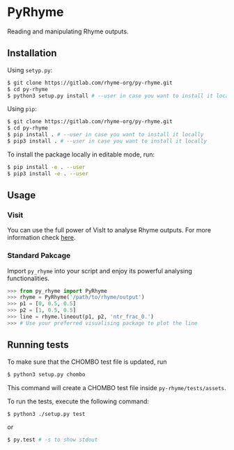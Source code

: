 # PyRhyme

Reading and manipulating Rhyme outputs.


## Installation

Using `setyp.py`:

```bash
$ git clone https://gitlab.com/rhyme-org/py-rhyme.git
$ cd py-rhyme
$ python3 setup.py install # --user in case you want to install it locally
```

Using `pip`:

```bash
$ git clone https://gitlab.com/rhyme-org/py-rhyme.git
$ cd py-rhyme
$ pip install . # --user in case you want to install it locally
$ pip3 install . # --user in case you want to install it locally
```

To install the package locally in editable mode, run:

```bash
$ pip install -e . --user
$ pip3 install -e . --user
```


## Usage

### Visit
You can use the full power of VisIt to analyse Rhyme outputs. For more
information check [here](py_rhyme/visit/README.md).

### Standard Pakcage
Import `py_rhyme` into your script and enjoy its powerful analysing
functionalities.

```python
>>> from py_rhyme import PyRhyme
>>> rhyme = PyRhyme('/path/to/rhyme/output')
>>> p1 = [0, 0.5, 0.5]
>>> p2 = [1, 0.5, 0.5]
>>> line = rhyme.lineout(p1, p2, 'ntr_frac_0.')
>>> # Use your preferred visualising package to plot the line
```


## Running tests

To make sure that the CHOMBO test file is updated, run

```bash
$ python3 setup.py chombo
```

This command will create a CHOMBO test file inside `py-rhyme/tests/assets`.

To run the tests, execute the following command:

```bash
$ python3 ./setup.py test
```

or

```bash
$ py.test # -s to show stdout
```
